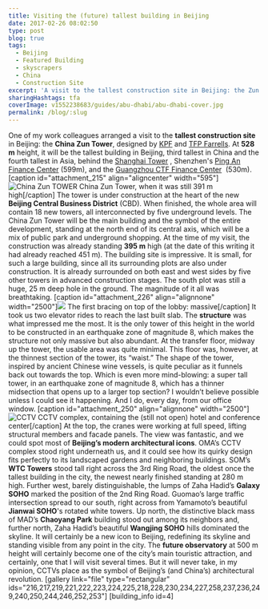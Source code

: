 ```yaml
---
title: Visiting the (future) tallest building in Beijing
date: 2017-02-26 08:02:50
type: post
blog: true
tags:
  - Beijing
  - Featured Building
  - skyscrapers
  - China
  - Construction Site
excerpt: 'A visit to the tallest construction site in Beijing: the Zun Tower, a 528m high tower in the center of Beijing, designed by KPF and TFP Farrels.'
sharingHashtags: tfa
coverImage: v1552238683/guides/abu-dhabi/abu-dhabi-cover.jpg
permalink: /blog/:slug
---
```


One of my work colleagues arranged a visit to the **tallest construction site** in Beijing: the **China Zun Tower**, designed by [KPF](https://www.kpf.com) and [TFP Farrells](http://www.farrells.com). At **528 m** height, it will be the tallest building in Beijing, third tallest in China and the fourth tallest in Asia, behind the [Shanghai Tower](https://skyscrapercenter.com/building/shanghai-tower/56) , Shenzhen's [Ping An Finance Center](http://skyscrapercenter.com/building/ping-an-finance-center/54) (599m), and the [Guangzhou CTF Finance Center](https://skyscrapercenter.com/building/guangzhou-ctf-finance-centre/176)  (530m). \[caption id="attachment_215" align="aligncenter" width="595"\]![China Zun TOWER](http://theforeignarchitect.com/wp-content/uploads/2017/02/161106-110240-CN-Beijing-595x892.jpg) China Zun Tower, when it was still 391 m high\[/caption\] The tower is under construction at the heart of the new **Beijing Central Business District** (CBD). When finished, the whole area will contain 18 new towers, all interconnected by five underground levels. The China Zun Tower will be the main building and the symbol of the entire development, standing at the north end of its central axis, which will be a mix of public park and underground shopping. At the time of my visit, the construction was already standing **395 m** high (at the date of this writing it had already reached 451 m). The building site is impressive. It is small, for such a large building, since all its surrounding plots are also under construction. It is already surrounded on both east and west sides by five other towers in advanced construction stages. The south plot was still a huge, 25 m deep hole in the ground. The magnitude of it all was breathtaking. \[caption id="attachment_226" align="alignnone" width="2500"\]![](http://theforeignarchitect.com/wp-content/uploads/2017/02/161106-113301-CN-Beijing-1.jpg) The first bracing on top of the lobby: massive\[/caption\] It took us two elevator rides to reach the last built slab. The **structure** was what impressed me the most. It is the only tower of this height in the world to be constructed in an earthquake zone of magnitude 8, which makes the structure not only massive but also abundant. At the transfer floor, midway up the tower, the usable area was quite minimal. This floor was, however, at the thinnest section of the tower, its “waist.” The shape of the tower, inspired by ancient Chinese wine vessels, is quite peculiar as it funnels back out towards the top. Which is even more mind-blowing: a super tall tower, in an earthquake zone of magnitude 8, which has a thinner midsection that opens up to a larger top section? I wouldn’t believe possible unless I could see it happening. And I do, every day, from our office window. \[caption id="attachment_250" align="alignnone" width="2500"\]![CCTV](http://theforeignarchitect.com/wp-content/uploads/2017/02/161106-121417-CN-Beijing.jpg) CCTV complex, containing the (still not open) hotel and conference center\[/caption\] At the top, the cranes were working at full speed, lifting structural members and facade panels. The view was fantastic, and we could spot most of **Beijing’s modern architectural icons**. OMA’s CCTV complex stood right underneath us, and it could see how its quirky design fits perfectly to its landscaped gardens and neighboring buildings. SOM’s **WTC Towers** stood tall right across the 3rd Ring Road, the oldest once the tallest building in the city, the newest nearly finished standing at 280 m high. Further west, barely distinguishable, the lumps of Zaha Hadid’s **Galaxy SOHO** marked the position of the 2nd Ring Road. Guomao’s large traffic intersection spread to our south, right across from Yamamoto’s beautiful **Jianwai SOHO**'s rotated white towers. Up north, the distinctive black mass of MAD’s **Chaoyang Park** building stood out among its neighbors and, further north, Zaha Hadid’s beautiful **Wangjing SOHO** hills dominated the skyline. It will certainly be a new icon to Beijing, redefining its skyline and standing visible from any point in the city. The **future observatory** at 500 m height will certainly become one of the city’s main touristic attraction, and certainly, one that I will visit several times. But it will never take, in my opinion, CCTVs place as the symbol of Beijing’s (and China’s) architectural revolution. \[gallery link="file" type="rectangular" ids="216,217,219,221,222,223,224,225,218,228,230,234,227,258,237,236,249,240,250,244,246,252,253"\] \[building_info id=4\]
